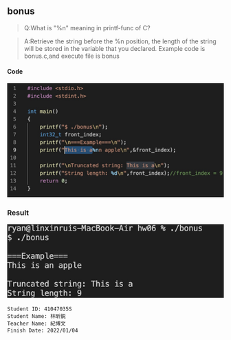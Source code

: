 ## bonus

> Q:What is "%n" meaning in printf-func of C?

> A:Retrieve the string before the %n position, the length of the string will be stored in the variable that you declared. Example code is bonus.c,and execute file is bonus

#### Code
![](code.jpg)

### Result
![](result.jpg)

```
Student ID: 41047035S
Student Name: 林昕鋭
Teacher Name: 紀博文
Finish Date: 2022/01/04
```